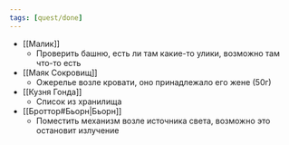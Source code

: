 ```yaml
---
tags: [quest/done]
---
```

- [[Малик]]
	- Проверить башню, есть ли там какие-то улики, возможно там что-то есть
- [[Маяк Сокровищ]]
	- Ожерелье возле кровати, оно принадлежало его жене (50г)
- [[Кузня Гонда]]
	- Список из хранилища
- [[Броттор#Бьорн|Бьорн]]
	- Поместить механизм возле источника света, возможно это остановит излучение
